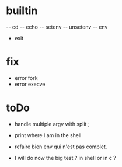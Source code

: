 # builtin 
-- cd
-- echo
-- setenv
-- unsetenv
-- env
- exit

# fix 
- error fork 
- error execve


# toDo 
- handle multiple argv with split ;
- print where I am in the shell
- refaire bien env qui n'est pas complet. 

- I will do now the big test ? in shell or in c ?
